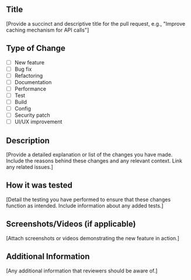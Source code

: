 ## Title
[Provide a succinct and descriptive title for the pull request, e.g., "Improve caching mechanism for API calls"]

## Type of Change
- [ ] New feature
- [ ] Bug fix
- [ ] Refactoring
- [ ] Documentation
- [ ] Performance
- [ ] Test
- [ ] Build
- [ ] Config
- [ ] Security patch
- [ ] UI/UX improvement

## Description
[Provide a detailed explanation or list of the changes you have made. Include the reasons behind these changes and any relevant context. Link any related issues.]

## How it was tested
[Detail the testing you have performed to ensure that these changes function as intended. Include information about any added tests.]

## Screenshots/Videos (if applicable)
[Attach screenshots or videos demonstrating the new feature in action.]

## Additional Information
[Any additional information that reviewers should be aware of.]
